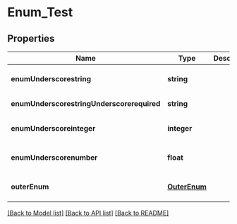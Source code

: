 # Enum_Test

## Properties
Name | Type | Description | Notes
------------ | ------------- | ------------- | -------------
**enumUnderscorestring** | **string** |  | [optional] [default to null]
**enumUnderscorestringUnderscorerequired** | **string** |  | [default to null]
**enumUnderscoreinteger** | **integer** |  | [optional] [default to null]
**enumUnderscorenumber** | **float** |  | [optional] [default to null]
**outerEnum** | [**OuterEnum**](OuterEnum.md) |  | [optional] [default to null]

[[Back to Model list]](../README.md#documentation-for-models) [[Back to API list]](../README.md#documentation-for-api-endpoints) [[Back to README]](../README.md)


